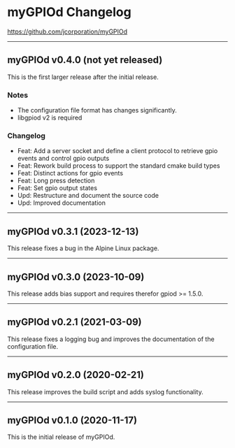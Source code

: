 # myGPIOd Changelog

https://github.com/jcorporation/myGPIOd

***

## myGPIOd v0.4.0 (not yet released)

This is the first larger release after the initial release.

### Notes

- The configuration file format has changes significantly.
- libgpiod v2 is required

### Changelog

- Feat: Add a server socket and define a client protocol to retrieve gpio events and control gpio outputs
- Feat: Rework build process to support the standard cmake build types
- Feat: Distinct actions for gpio events
- Feat: Long press detection
- Feat: Set gpio output states
- Upd: Restructure and document the source code
- Upd: Improved documentation

***

## myGPIOd v0.3.1 (2023-12-13)

This release fixes a bug in the Alpine Linux package.

***

## myGPIOd v0.3.0 (2023-10-09)

This release adds bias support and requires therefor gpiod >= 1.5.0.

***

## myGPIOd v0.2.1 (2021-03-09)

This release fixes a logging bug and improves the documentation of the configuration file.

***

## myGPIOd v0.2.0 (2020-02-21)

This release improves the build script and adds syslog functionality.

***

## myGPIOd v0.1.0 (2020-11-17)

This is the initial release of myGPIOd.
